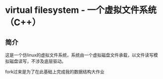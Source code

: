 ﻿# virtual filesystem - 一个虚拟文件系统（C++）

## 简介
这是一个仿linux的虚拟文件系统，系统由一个虚拟磁盘文件承载，以文件读写模拟磁盘读写，不涉及底层驱动。

fork过来是为了在此基础上完成我的数据结构大作业

